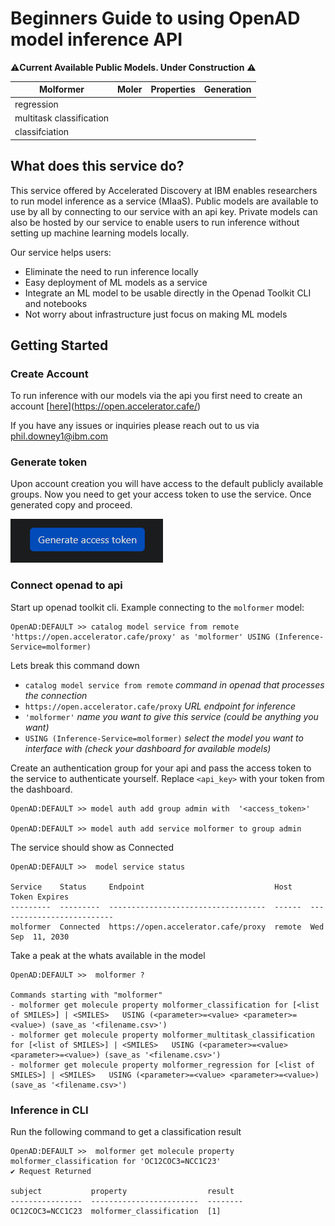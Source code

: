 # Beginners Guide to using OpenAD model inference API

⚠️**Current Available Public Models. Under Construction** ⚠️

| Molformer                 | Moler         | Properties| Generation|
| --------                  | --------      | --------  | --------  |
| regression                |               |           |           |
| multitask classification  |               |           |           |
| classifciation            |               |           |           |


## What does this service do?

This service offered by Accelerated Discovery at IBM enables researchers to run model inference as a service (MIaaS). Public models are available to use by all by connecting to our service with an api key. Private models can also be hosted by our service to enable users to run inference without setting up machine learning models locally.

Our service helps users:
- Eliminate the need to run inference locally
- Easy deployment of ML models as a service
- Integrate an ML model to be usable directly in the Openad Toolkit CLI and notebooks
- Not worry about infrastructure just focus on making ML models


## Getting Started

### Create Account
To run inference with our models via the api you first need to create an account [[here](https://open.accelerator.cafe/)](https://open.accelerator.cafe/)

If you have any issues or inquiries please reach out to us via [phil.downey1@ibm.com](mailto:phil.downey1@ibm.com)

### Generate token
Upon account creation you will have access to the default publicly available groups. Now you need to get your access token to use the service. Once generated copy and proceed.

![alt text](/assets/proxy/access_token.png)

### Connect openad to api

Start up openad toolkit cli. Example connecting to the `molformer` model:
```shell
OpenAD:DEFAULT >> catalog model service from remote 'https://open.accelerator.cafe/proxy' as 'molformer' USING (Inference-Service=molformer)
```

Lets break this command down
- `catalog model service from remote` *command in openad that processes the connection*
- `https://open.accelerator.cafe/proxy` *URL endpoint for inference*
- `'molformer'` *name you want to give this service (could be anything you want)*
- `USING (Inference-Service=molformer)` *select the model you want to interface with (check your dashboard for available models)*

Create an authentication group for your api and pass the access token to the service to authenticate yourself. Replace `<api_key>` with your token from the dashboard.
```shell
OpenAD:DEFAULT >> model auth add group admin with  '<access_token>'

OpenAD:DEFAULT >> model auth add service molformer to group admin
```

The service should show as Connected
```shell
OpenAD:DEFAULT >>  model service status

Service    Status     Endpoint                             Host    Token Expires
---------  ---------  -----------------------------------  ------  --------------------------
molformer  Connected  https://open.accelerator.cafe/proxy  remote  Wed Sep  11, 2030
```

Take a peak at the whats available in the model
```shell
OpenAD:DEFAULT >>  molformer ?

Commands starting with "molformer"
- molformer get molecule property molformer_classification for [<list of SMILES>] | <SMILES>   USING (<parameter>=<value> <parameter>=<value>) (save_as '<filename.csv>')
- molformer get molecule property molformer_multitask_classification for [<list of SMILES>] | <SMILES>   USING (<parameter>=<value> <parameter>=<value>) (save_as '<filename.csv>')
- molformer get molecule property molformer_regression for [<list of SMILES>] | <SMILES>   USING (<parameter>=<value> <parameter>=<value>) (save_as '<filename.csv>')
```

### Inference in CLI

Run the following command to get a classification result
```shell
OpenAD:DEFAULT >>  molformer get molecule property molformer_classification for 'OC12COC3=NCC1C23'
✔ Request Returned

subject           property                  result
----------------  ------------------------  --------
OC12COC3=NCC1C23  molformer_classification  [1]
```
